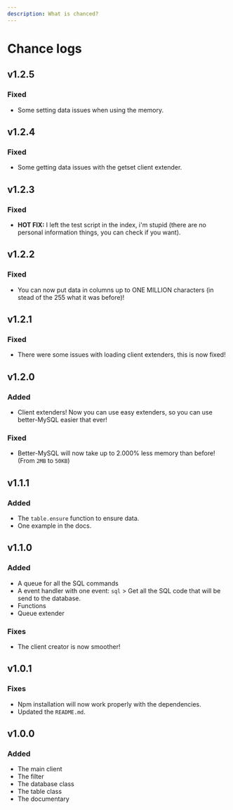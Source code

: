 ```yaml
---
description: What is chanced?
---
```


# Chance logs

## v1.2.5

### Fixed

* Some setting data issues when using the memory.

## v1.2.4

### Fixed

* Some getting data issues with the getset client extender.

## v1.2.3

### Fixed

* **HOT FIX:** I left the test script in the index, i'm stupid \(there are no personal information things, you can check if you want\).

## v1.2.2

### Fixed

* You can now put data in columns up to ONE MILLION characters \(in stead of the 255 what it was before\)!

## v1.2.1

### Fixed

* There were some issues with loading client extenders, this is now fixed!

## v1.2.0

### Added

* Client extenders! Now you can use easy extenders, so you can use better-MySQL easier that ever!

### Fixed

* Better-MySQL will now take up to 2.000% less memory than before! \(From `2MB` to `50KB`\)

## v1.1.1

### Added

* The `table.ensure` function to ensure data.
* One example in the docs.

## v1.1.0

### Added

* A queue for all the SQL commands
* A event handler with one event: `sql` &gt; Get all the SQL code that will be send to the database.
* Functions
* Queue extender

### Fixes

* The client creator is now smoother!

## v1.0.1

### Fixes

* Npm installation will now work properly with the dependencies.
* Updated the `README.md`.

## v1.0.0

### Added

* The main client
* The filter
* The database class
* The table class
* The documentary



